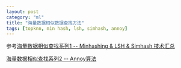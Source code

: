 ```yaml
---
layout: post
category: "ml"
title: "海量数据相似数据查找方法"
tags: [topknn, min hash, lsh, simhash, annoy]
---
```


参考[海量数据相似查找系列1 -- Minhashing & LSH & Simhash 技术汇总](http://blog.csdn.net/hero_fantao/article/details/70245284)

[海量数据相似查找系列2 -- Annoy算法](http://blog.csdn.net/hero_fantao/article/details/70245387)


